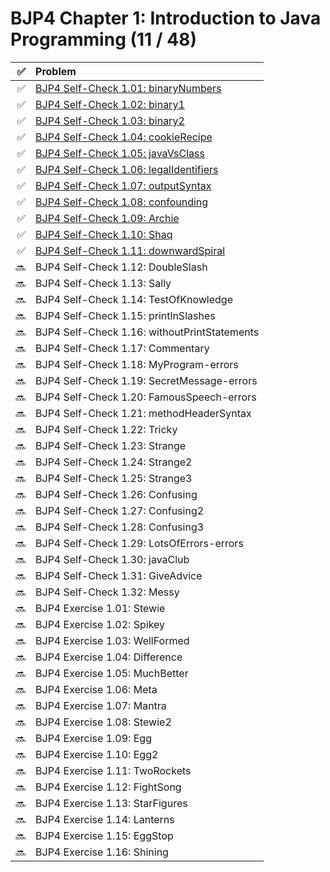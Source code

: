 # BJP4 Chapter 1: Introduction to Java Programming (11 / 48)

|  ✅ | Problem                                                                      |
| --: | :--------------------------------------------------------------------------- |
|  ✅ | [BJP4 Self-Check 1.01: binaryNumbers](self-check/101-binaryNumbers.md)       |
|  ✅ | [BJP4 Self-Check 1.02: binary1](self-check/102-binary1.md)                   |
|  ✅ | [BJP4 Self-Check 1.03: binary2](self-check/103-binary2.md)                   |
|  ✅ | [BJP4 Self-Check 1.04: cookieRecipe](self-check/104-cookieRecipe.md)         |
|  ✅ | [BJP4 Self-Check 1.05: javaVsClass](self-check/105-javaVsClass.md)           |
|  ✅ | [BJP4 Self-Check 1.06: legalIdentifiers](self-check/106-legalIdentifiers.md) |
|  ✅ | [BJP4 Self-Check 1.07: outputSyntax](self-check/107-outputSyntax.md)         |
|  ✅ | [BJP4 Self-Check 1.08: confounding](self-check/108-confounding.md)           |
|  ✅ | [BJP4 Self-Check 1.09: Archie](self-check/109-Archie.md)                     |
|  ✅ | [BJP4 Self-Check 1.10: Shaq](self-check/110-Shaq.md)                         |
|  ✅ | [BJP4 Self-Check 1.11: downwardSpiral](self-check/111-downwardSpiral)        |
|  🔜 | BJP4 Self-Check 1.12: DoubleSlash                                            |
|  🔜 | BJP4 Self-Check 1.13: Sally                                                  |
|  🔜 | BJP4 Self-Check 1.14: TestOfKnowledge                                        |
|  🔜 | BJP4 Self-Check 1.15: printlnSlashes                                         |
|  🔜 | BJP4 Self-Check 1.16: withoutPrintStatements                                 |
|  🔜 | BJP4 Self-Check 1.17: Commentary                                             |
|  🔜 | BJP4 Self-Check 1.18: MyProgram-errors                                       |
|  🔜 | BJP4 Self-Check 1.19: SecretMessage-errors                                   |
|  🔜 | BJP4 Self-Check 1.20: FamousSpeech-errors                                    |
|  🔜 | BJP4 Self-Check 1.21: methodHeaderSyntax                                     |
|  🔜 | BJP4 Self-Check 1.22: Tricky                                                 |
|  🔜 | BJP4 Self-Check 1.23: Strange                                                |
|  🔜 | BJP4 Self-Check 1.24: Strange2                                               |
|  🔜 | BJP4 Self-Check 1.25: Strange3                                               |
|  🔜 | BJP4 Self-Check 1.26: Confusing                                              |
|  🔜 | BJP4 Self-Check 1.27: Confusing2                                             |
|  🔜 | BJP4 Self-Check 1.28: Confusing3                                             |
|  🔜 | BJP4 Self-Check 1.29: LotsOfErrors-errors                                    |
|  🔜 | BJP4 Self-Check 1.30: javaClub                                               |
|  🔜 | BJP4 Self-Check 1.31: GiveAdvice                                             |
|  🔜 | BJP4 Self-Check 1.32: Messy                                                  |
|  🔜 | BJP4 Exercise 1.01: Stewie                                                   |
|  🔜 | BJP4 Exercise 1.02: Spikey                                                   |
|  🔜 | BJP4 Exercise 1.03: WellFormed                                               |
|  🔜 | BJP4 Exercise 1.04: Difference                                               |
|  🔜 | BJP4 Exercise 1.05: MuchBetter                                               |
|  🔜 | BJP4 Exercise 1.06: Meta                                                     |
|  🔜 | BJP4 Exercise 1.07: Mantra                                                   |
|  🔜 | BJP4 Exercise 1.08: Stewie2                                                  |
|  🔜 | BJP4 Exercise 1.09: Egg                                                      |
|  🔜 | BJP4 Exercise 1.10: Egg2                                                     |
|  🔜 | BJP4 Exercise 1.11: TwoRockets                                               |
|  🔜 | BJP4 Exercise 1.12: FightSong                                                |
|  🔜 | BJP4 Exercise 1.13: StarFigures                                              |
|  🔜 | BJP4 Exercise 1.14: Lanterns                                                 |
|  🔜 | BJP4 Exercise 1.15: EggStop                                                  |
|  🔜 | BJP4 Exercise 1.16: Shining                                                  |
